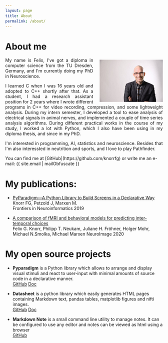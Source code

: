 ```yaml
---
layout: page
title: About
permalink: /about/
---
```


# About me

<div style="text-align: justify">
<img src="/assets/img/portrait.jpg" width="40%" height="40%"
    style="float: right; padding-left: 1.5em; padding-top: 0.5em"/>

<p>
My name is Felix, I've got a diploma in computer science from the TU Dresden,
Germany, and I'm currently doing my PhD in Neuroscience.
</p>
<p>
I learned C when I was 16 years old and adopted to C++ shortly after that. As a
student, I had a research assistant position for 2 years where I wrote
different programs in C++ for video recording, compression, and some
lightweight analysis. During my intern semester, I developed a tool to ease
analysis of electrical signals in animal nerves, and implemented a couple of
time series analysis algorithms. During different practical works in the course
of my study, I worked a lot with Python, which I also have been using in my
diploma thesis, and since in my PhD.
</p>
<p>
I'm interested in programming, AI, statistics and neuroscience. Besides that
I'm also interessted in neutrition and sports, and I love to play Pathfinder.</p>
</div>
You can find me at [GitHub](https://github.com/knorrfg) or write me an e-mail: 
{{ site.email | mailObfuscate }}

# My publications:

* [PyParadigm—A Python Library to Build Screens in a Declarative Way](https://www.frontiersin.org/articles/10.3389/fninf.2019.00059/full)  
    Knorr FG, Petzold J, Marxen M.  
    Frontiers in Neuroinformatics 2019

* [A comparison of fMRI and behavioral models for predicting inter-temporal choices](https://www.sciencedirect.com/science/article/pii/S105381192030121X)  
  Felix G. Knorr, Philipp T. Neukam, Juliane H. Fröhner, Holger Mohr, Michael N.Smolka, Michael Marxen
  NeuroImage 2020

# My open source projects

* **Pyparadigm** is a Python library which allows to arrange and display visual
  stimuli and react to user-input with minimal amounts of source code in a 
  declarative manner.  
  [GitHub](https://github.com/knorrfg/pyparadigm) [Doc](https://pyparadigm.readthedocs.org)

* **Datasheet** is a python library which easily generates HTML pages containing
  Markdown text, pandas tables, matplotlib figures and nifti images.  
  [GitHub](https://github.com/knorrfg/datasheet) [Doc](https://datasheet.readthedocs.org)

* **Markdown Note** is a small command line utility to manage notes. It can be
	configured to use any editor and notes can be viewed as html using a
	browser  
	[GitHub](https://github.com/KnorrFG/markdown_note)
